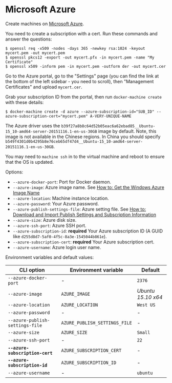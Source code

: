 <!--[metadata]>
+++
title = "Microsoft Azure"
description = "Microsoft Azure driver for machine"
keywords = ["machine, Microsoft Azure, driver"]
[menu.main]
parent="smn_machine_drivers"
+++
<![end-metadata]-->

# Microsoft Azure

Create machines on [Microsoft Azure](http://azure.microsoft.com/).

You need to create a subscription with a cert. Run these commands and answer the questions:

    $ openssl req -x509 -nodes -days 365 -newkey rsa:1024 -keyout mycert.pem -out mycert.pem
    $ openssl pkcs12 -export -out mycert.pfx -in mycert.pem -name "My Certificate"
    $ openssl x509 -inform pem -in mycert.pem -outform der -out mycert.cer

Go to the Azure portal, go to the "Settings" page (you can find the link at the bottom of the
left sidebar - you need to scroll), then "Management Certificates" and upload `mycert.cer`.

Grab your subscription ID from the portal, then run `docker-machine create` with these details:

    $ docker-machine create -d azure --azure-subscription-id="SUB_ID" --azure-subscription-cert="mycert.pem" A-VERY-UNIQUE-NAME

The Azure driver uses the `b39f27a8b8c64d52b05eac6a62ebad85__Ubuntu-15_10-amd64-server-20151116.1-en-us-30GB`
image by default. Note, this image is not available in the Chinese regions. In China you should
 specify `b549f4301d0b4295b8e76ceb65df47d4__Ubuntu-15_10-amd64-server-20151116.1-en-us-30GB`.

You may need to `machine ssh` in to the virtual machine and reboot to ensure that the OS is updated.

Options:

-   `--azure-docker-port`: Port for Docker daemon.
-   `--azure-image`: Azure image name. See [How to: Get the Windows Azure Image Name](https://msdn.microsoft.com/en-us/library/dn135249%28v=nav.70%29.aspx)
-   `--azure-location`: Machine instance location.
-   `--azure-password`: Your Azure password.
-   `--azure-publish-settings-file`: Azure setting file. See [How to: Download and Import Publish Settings and Subscription Information](https://msdn.microsoft.com/en-us/library/dn385850%28v=nav.70%29.aspx)
-   `--azure-size`: Azure disk size.
-   `--azure-ssh-port`: Azure SSH port.
-   `--azure-subscription-id`: **required** Your Azure subscription ID (A GUID like `d255d8d7-5af0-4f5c-8a3e-1545044b861e`).
-   `--azure-subscription-cert`: **required** Your Azure subscription cert.
-   `--azure-username`: Azure login user name.

Environment variables and default values:

| CLI option                      | Environment variable          | Default                |
| ------------------------------- | ----------------------------- | ---------------------- |
| `--azure-docker-port`           | -                             | `2376`                 |
| `--azure-image`                 | `AZURE_IMAGE`                 | _Ubuntu 15.10 x64_     |
| `--azure-location`              | `AZURE_LOCATION`              | `West US`              |
| `--azure-password`              | -                             | -                      |
| `--azure-publish-settings-file` | `AZURE_PUBLISH_SETTINGS_FILE` | -                      |
| `--azure-size`                  | `AZURE_SIZE`                  | `Small`                |
| `--azure-ssh-port`              | -                             | `22`                   |
| **`--azure-subscription-cert`** | `AZURE_SUBSCRIPTION_CERT`     | -                      |
| **`--azure-subscription-id`**   | `AZURE_SUBSCRIPTION_ID`       | -                      |
| `--azure-username`              | -                             | `ubuntu`               |
